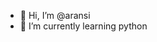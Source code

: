 - 👋 Hi, I’m @aransi
- 🌱 I’m currently learning python

<!---
aransi/aransi is a ✨ special ✨ repository because its `README.md` (this file) appears on your GitHub profile.
You can click the Preview link to take a look at your changes.
--->
